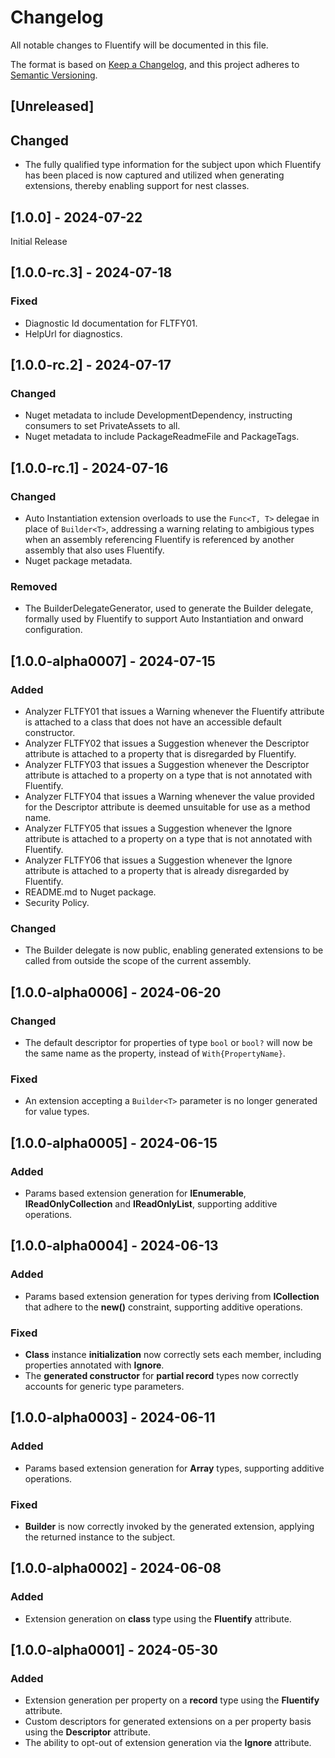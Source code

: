 # Changelog
All notable changes to Fluentify will be documented in this file.

The format is based on [Keep a Changelog](https://keepachangelog.com/en/1.0.0/),
and this project adheres to [Semantic Versioning](https://semver.org/spec/v2.0.0.html).

## [Unreleased]

## Changed

- The fully qualified type information for the subject upon which Fluentify has been placed is now captured and utilized when generating extensions, thereby enabling support for nest classes.

## [1.0.0] - 2024-07-22

Initial Release

## [1.0.0-rc.3] - 2024-07-18

### Fixed

- Diagnostic Id documentation for FLTFY01.
- HelpUrl for diagnostics.

## [1.0.0-rc.2] - 2024-07-17

### Changed

- Nuget metadata to include DevelopmentDependency, instructing consumers to set PrivateAssets to all.
- Nuget metadata to include PackageReadmeFile and PackageTags.

## [1.0.0-rc.1] - 2024-07-16

### Changed

- Auto Instantiation extension overloads to use the `Func<T, T>` delegae in place of `Builder<T>`, addressing a warning relating to ambigious types when an assembly referencing Fluentify is referenced by another assembly that also uses Fluentify.
- Nuget package metadata.

### Removed

- The BuilderDelegateGenerator, used to generate the Builder<T> delegate, formally used by Fluentify to support Auto Instantiation and onward configuration.

## [1.0.0-alpha0007] - 2024-07-15

### Added

- Analyzer FLTFY01 that issues a Warning whenever the Fluentify attribute is attached to a class that does not have an accessible default constructor.
- Analyzer FLTFY02 that issues a Suggestion whenever the Descriptor attribute is attached to a property that is disregarded by Fluentify.
- Analyzer FLTFY03 that issues a Suggestion whenever the Descriptor attribute is attached to a property on a type that is not annotated with Fluentify.
- Analyzer FLTFY04 that issues a Warning whenever the value provided for the Descriptor attribute is deemed unsuitable for use as a method name.
- Analyzer FLTFY05 that issues a Suggestion whenever the Ignore attribute is attached to a property on a type that is not annotated with Fluentify.
- Analyzer FLTFY06 that issues a Suggestion whenever the Ignore attribute is attached to a property that is already disregarded by Fluentify.
- README.md to Nuget package.
- Security Policy.

### Changed

- The Builder<T> delegate is now public, enabling generated extensions to be called from outside the scope of the current assembly.

## [1.0.0-alpha0006] - 2024-06-20

### Changed

- The default descriptor for properties of type ``bool`` or ``bool?`` will now be the same name as the property, instead of ``With{PropertyName}``.

### Fixed

- An extension accepting a ``Builder<T>`` parameter is no longer generated for value types.

## [1.0.0-alpha0005] - 2024-06-15

### Added

- Params based extension generation for **IEnumerable<T>**, **IReadOnlyCollection<T>** and **IReadOnlyList<T>**, supporting additive operations.

## [1.0.0-alpha0004] - 2024-06-13

### Added

- Params based extension generation for types deriving from **ICollection<T>** that adhere to the **new()** constraint, supporting additive operations.

### Fixed

- **Class** instance **initialization** now correctly sets each member, including properties annotated with **Ignore**.
- The **generated constructor** for **partial record** types now correctly accounts for generic type parameters.

## [1.0.0-alpha0003] - 2024-06-11

### Added

- Params based extension generation for **Array** types, supporting additive operations.

### Fixed

- **Builder<T>** is now correctly invoked by the generated extension, applying the returned instance to the subject.

## [1.0.0-alpha0002] - 2024-06-08

### Added

- Extension generation on **class** type using the **Fluentify** attribute.

## [1.0.0-alpha0001] - 2024-05-30

### Added

- Extension generation per property on a **record** type using the **Fluentify** attribute.
- Custom descriptors for generated extensions on a per property basis using the **Descriptor** attribute.
- The ability to opt-out of extension generation via the **Ignore** attribute.